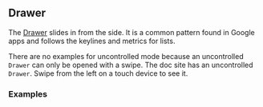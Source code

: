 ## Drawer

The [Drawer](https://www.google.com/design/spec/patterns/navigation-drawer.html) slides in from the side.
It is a common pattern found in Google apps and follows the keylines and metrics for lists.

There are no examples for uncontrolled mode because an uncontrolled `Drawer` can only be opened with a swipe.
The doc site has an uncontrolled `Drawer`. Swipe from the left on a touch device to see it.

### Examples
